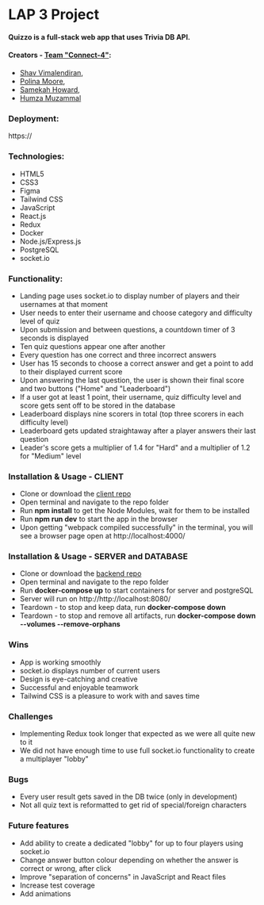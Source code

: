# LAP 3 Project

#### Quizzo is a full-stack web app that uses Trivia DB API.

#### Creators - [Team "Connect-4"](https://github.com/Team-Connect-4):
- [Shav Vimalendiran](https://github.com/Shavvimal),
- [Polina Moore](https://github.com/Poligera),
- [Samekah Howard](https://github.com/Samekah),
- [Humza Muzammal](https://github.com/humza1997)


### Deployment:

https://


### Technologies:

- HTML5
- CSS3
- Figma
- Tailwind CSS
- JavaScript
- React.js
- Redux
- Docker
- Node.js/Express.js
- PostgreSQL
- socket.io

### Functionality:

- Landing page uses socket.io to display number of players and their usernames at that moment
- User needs to enter their username and choose category and difficulty level of quiz
- Upon submission and between questions, a countdown timer of 3 seconds is displayed
- Ten quiz questions appear one after another
- Every question has one correct and three incorrect answers
- User has 15 seconds to choose a correct answer and get a point to add to their displayed current score
- Upon answering the last question, the user is shown their final score and two buttons ("Home" and "Leaderboard")
- If a user got at least 1 point, their username, quiz difficulty level and score gets sent off to be stored in the database
- Leaderboard displays nine scorers in total (top three scorers in each difficulty level)
- Leaderboard gets updated straightaway after a player answers their last question
- Leader's score gets a multiplier of 1.4 for "Hard" and a multiplier of 1.2 for "Medium" level


### Installation & Usage - CLIENT

- Clone or download the [client repo](https://github.com/Team-Connect-4/client)
- Open terminal and navigate to the repo folder
- Run **npm install** to get the Node Modules, wait for them to be installed
- Run **npm run dev** to start the app in the browser
- Upon getting "webpack compiled successfully" in the terminal, you will see a browser page open at http://localhost:4000/


### Installation & Usage - SERVER and DATABASE

- Clone or download the [backend repo](https://github.com/Team-Connect-4/LAP3_Backend)
- Open terminal and navigate to the repo folder
- Run **docker-compose up** to start containers for server and postgreSQL
- Server will run on http://http://localhost:8080/
- Teardown - to stop and keep data, run **docker-compose down**
- Teardown - to stop and remove all artifacts, run **docker-compose down --volumes --remove-orphans**


### Wins

- App is working smoothly
- socket.io displays number of current users
- Design is eye-catching and creative
- Successful and enjoyable teamwork
- Tailwind CSS is a pleasure to work with and saves time


### Challenges

- Implementing Redux took longer that expected as we were all quite new to it
- We did not have enough time to use full socket.io functionality to create a multiplayer "lobby"


### Bugs

- Every user result gets saved in the DB twice (only in development)
- Not all quiz text is reformatted to get rid of special/foreign characters


### Future features

- Add ability to create a dedicated "lobby" for up to four players using socket.io
- Change answer button colour depending on whether the answer is correct or wrong, after click
- Improve "separation of concerns" in JavaScript and React files
- Increase test coverage
- Add animations

